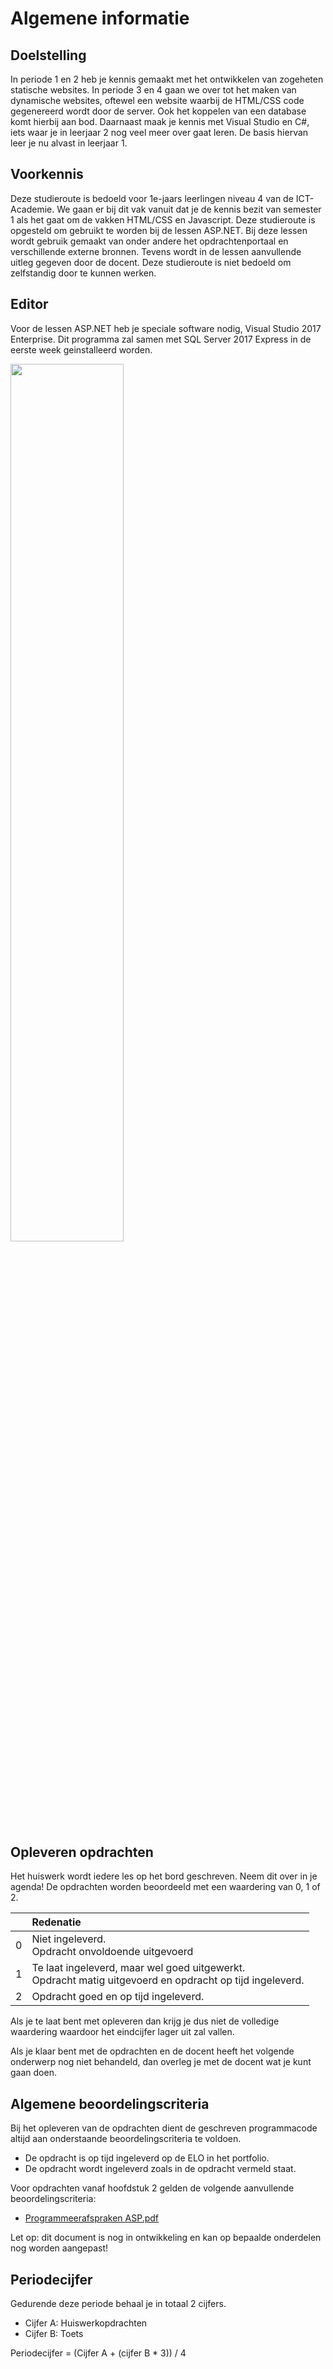 # Algemene informatie

## Doelstelling
In periode 1 en 2 heb je kennis gemaakt met het ontwikkelen van zogeheten statische websites. In periode 3 en 4 gaan we over tot het maken van dynamische websites, oftewel een website waarbij de HTML/CSS code gegenereerd wordt door de server. Ook het koppelen van een database komt hierbij aan bod. Daarnaast maak je kennis met Visual Studio en C#, iets waar je in leerjaar 2 nog veel meer over gaat leren. De basis hiervan leer je nu alvast in leerjaar 1. 

## Voorkennis
Deze studieroute is bedoeld voor 1e-jaars leerlingen niveau 4 van de ICT-Academie. We gaan er bij dit vak vanuit dat je de kennis bezit van semester 1 als het gaat om de vakken HTML/CSS en Javascript. Deze studieroute is opgesteld om gebruikt te worden bij de lessen ASP.NET. Bij deze lessen wordt gebruik gemaakt van onder andere het opdrachtenportaal en verschillende externe bronnen. Tevens wordt in de lessen aanvullende uitleg gegeven door de docent. Deze studieroute is niet bedoeld om zelfstandig door te kunnen werken.

## Editor
Voor de lessen ASP.NET heb je speciale software nodig, Visual Studio 2017 Enterprise. Dit programma zal samen met SQL Server 2017 Express in de eerste week geinstalleerd worden.

<img src="http://english.windowsgeek.lk/wp-content/uploads/2017/02/image1.jpg" width="60%">

## Opleveren opdrachten
Het huiswerk wordt iedere les op het bord geschreven. Neem dit over in je agenda! De opdrachten worden beoordeeld met een waardering van 0, 1 of 2.

<table><thead>
<tr>
<th></th>
<th align="left">Redenatie</th>
</tr>
</thead><tbody>
<tr>
<td>0</td>
<td align="left">Niet ingeleverd.    <br>Opdracht onvoldoende uitgevoerd</td>
</tr>
<tr>
<td>1</td>
<td align="left">Te laat ingeleverd, maar wel goed uitgewerkt.<br>Opdracht matig uitgevoerd en opdracht op tijd ingeleverd.</td>
</tr>
<tr>
<td>2</td>
<td align="left">Opdracht goed en op tijd ingeleverd.</td>
</tr>
</tbody></table>

Als je te laat bent met opleveren dan krijg je dus niet de volledige waardering waardoor het eindcijfer lager uit zal vallen.

Als je klaar bent met de opdrachten en de docent heeft het volgende onderwerp nog niet behandeld, dan overleg je met de docent wat je kunt gaan doen.

## Algemene beoordelingscriteria

Bij het opleveren van de opdrachten dient de geschreven programmacode altijd aan onderstaande beoordelingscriteria te voldoen.
*	De opdracht is op tijd ingeleverd op de ELO in het portfolio.
*	De opdracht wordt ingeleverd zoals in de opdracht vermeld staat.

Voor opdrachten vanaf hoofdstuk 2 gelden de volgende aanvullende beoordelingscriteria:

*   <a href="https://elo.kw1c.nl/CMS/Studie/811%20ICT-Academie/811%20VakkenInhoud/%5BB.02%20ASP%5D%20ASP/25187%20%C2%A0%20Applicatie-%20en%20mediaontwikkelaar/Periode%2003/Productie/04.%20Aanvullend/ASP.pdf" target="_blank">Programmeerafspraken ASP.pdf</a>

Let op: dit document is nog in ontwikkeling en kan op bepaalde onderdelen nog worden aangepast!

## Periodecijfer

Gedurende deze periode behaal je in totaal 2 cijfers.
* Cijfer A: Huiswerkopdrachten
* Cijfer B: Toets

Periodecijfer = (Cijfer A + (cijfer B * 3)) / 4